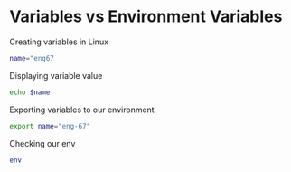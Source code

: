 # Variables vs Environment Variables 

Creating variables in Linux 
```bash
name="eng67
```

Displaying variable value 
```bash
echo $name
```

Exporting variables to our environment 
```bash
export name="eng-67"
```

Checking our env 
```bash
env
```


